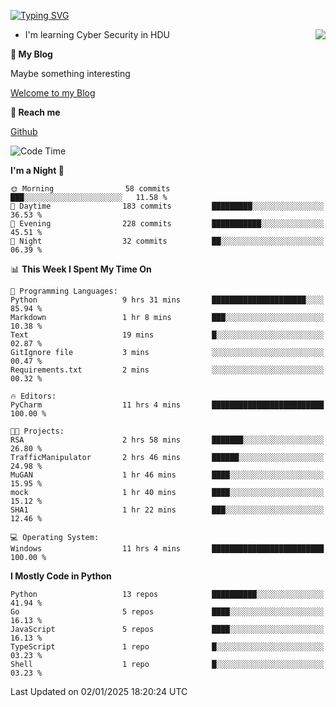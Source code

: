 [![Typing SVG](https://readme-typing-svg.herokuapp.com?font=Fira+Code&pause=1000&random=false&width=450&height=60&lines=Hello+%F0%9F%91%8B%F0%9F%8F%BB;I'm+JBNRZ)](https://git.io/typing-svg)

<a href="#">
  <img align="right" src="https://github-readme-stats.vercel.app/api?username=JBNRZ&show_icons=true&bg_color=15,f2f7fd,E0EAFC" />
</a>

- I'm learning Cyber Security in HDU

 **🌱 My Blog**

Maybe something interesting

[Welcome to my Blog](https://jbnrz.com.cn/)

 **💬 Reach me** 

[Github](https://github.com/JBNRZ)


<!--START_SECTION:waka-->
![Code Time](http://img.shields.io/badge/Code%20Time-808%20hrs%2055%20mins-blue)

**I'm a Night 🦉** 

```text
🌞 Morning                58 commits          ███░░░░░░░░░░░░░░░░░░░░░░   11.58 % 
🌆 Daytime                183 commits         █████████░░░░░░░░░░░░░░░░   36.53 % 
🌃 Evening                228 commits         ███████████░░░░░░░░░░░░░░   45.51 % 
🌙 Night                  32 commits          ██░░░░░░░░░░░░░░░░░░░░░░░   06.39 % 
```


📊 **This Week I Spent My Time On** 

```text
💬 Programming Languages: 
Python                   9 hrs 31 mins       █████████████████████░░░░   85.94 % 
Markdown                 1 hr 8 mins         ███░░░░░░░░░░░░░░░░░░░░░░   10.38 % 
Text                     19 mins             █░░░░░░░░░░░░░░░░░░░░░░░░   02.87 % 
GitIgnore file           3 mins              ░░░░░░░░░░░░░░░░░░░░░░░░░   00.47 % 
Requirements.txt         2 mins              ░░░░░░░░░░░░░░░░░░░░░░░░░   00.32 % 

🔥 Editors: 
PyCharm                  11 hrs 4 mins       █████████████████████████   100.00 % 

🐱‍💻 Projects: 
RSA                      2 hrs 58 mins       ███████░░░░░░░░░░░░░░░░░░   26.80 % 
TrafficManipulator       2 hrs 46 mins       ██████░░░░░░░░░░░░░░░░░░░   24.98 % 
MuGAN                    1 hr 46 mins        ████░░░░░░░░░░░░░░░░░░░░░   15.95 % 
mock                     1 hr 40 mins        ████░░░░░░░░░░░░░░░░░░░░░   15.12 % 
SHA1                     1 hr 22 mins        ███░░░░░░░░░░░░░░░░░░░░░░   12.46 % 

💻 Operating System: 
Windows                  11 hrs 4 mins       █████████████████████████   100.00 % 
```

**I Mostly Code in Python** 

```text
Python                   13 repos            ██████████░░░░░░░░░░░░░░░   41.94 % 
Go                       5 repos             ████░░░░░░░░░░░░░░░░░░░░░   16.13 % 
JavaScript               5 repos             ████░░░░░░░░░░░░░░░░░░░░░   16.13 % 
TypeScript               1 repo              █░░░░░░░░░░░░░░░░░░░░░░░░   03.23 % 
Shell                    1 repo              █░░░░░░░░░░░░░░░░░░░░░░░░   03.23 % 
```




 Last Updated on 02/01/2025 18:20:24 UTC
<!--END_SECTION:waka-->
